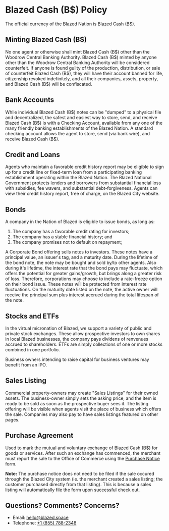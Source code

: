 # Blazed Cash (B\$) Policy
The official currency of the Blazed Nation is Blazed Cash (B\$). 

## Minting Blazed Cash (B\$)
No one agent or otherwise shall mint Blazed Cash (B\$) other than the Woodrow Central Banking Authority. Blazed Cash (B\$) minted by anyone other than the Woodrow Central Banking Authority will be considered counterfeit. If anyone is found guilty of the production, distribution, or sale of counterfeit Blazed Cash (B\$), they will have their account banned for life, citizenship revoked indefinitely, and all their companies, assets, property, and Blazed Cash (B\$) will be confiscated. 

## Bank Accounts
While individual Blazed Cash (B\$) notes can be "dumped" to a physical file and decentralized, the safest and easiest way to store, send, and receive Blazed Cash (B\$) is with a Checking Account, available from any one of the many friendly banking establishments of the Blazed Nation. A standard checking account allows the agent to store, send (via bank wire), and receive Blazed Cash (B\$).

## Credit and Loans
Agents who maintain a favorable credit history report may be eligible to sign up for a credit line or fixed-term loan from a participating banking establishment operating within the Blazed Nation. The Blazed National Government protects lenders and borrowers from substantial financial loss with subsidies, fee wavers, and substantial debt-forgiveness. Agents can view their credit history report, free of charge, on the Blazed City website.

## Bonds
A company in the Nation of Blazed is eligible to issue bonds, as long as:
1. The company has a favorable credit rating for investors;
2. The company has a stable financial history; and
3. The company promises not to default on repayment; 

A Corporate Bond offering sells notes to investors. These notes have a principal value, an issuer's tag, and a maturity date. During the lifetime of the bond note, the note may be bought and sold by/to other agents. Also during it's lifetime, the interest rate that the bond pays may fluctuate, which offers the potential for greater gains/growth, but brings along a greater risk of loss. Therefore, corporations may choose to include a rate-freeze option on their bond issue. These notes will be protected from interest rate fluctuations. On the maturity date listed on the note, the active owner will receive the principal sum plus interest accrued during the total lifespan of the note.

## Stocks and ETFs
In the virtual micronation of Blazed, we support a variety of public and private stock exchanges. These allow prospective investors to own shares in local Blazed businesses, the company pays dividens of renvenues accrued to shareholders. ETFs are simply collections of one or more stocks combined in one portfolio.

Business owners intending to raise capital for business ventures may benefit from an IPO.

## Sales Listing
Commercial property-owners may create "Sales Listings" for their owned assets. The business-owner simply sets the asking price, and the item is ready to be sold as soon as the prospective buyer sees it. The listing offering will be visible when agents visit the place of business which offers the sale. Companies may also pay to have sales listings featured on other pages.

## Purchase Agreement
Used to mark the mutual and voluntary exchange of Blazed Cash (B\$) for goods or services. After such an exchange has commenced, the merchant must report the sale to the Office of Commerce using the [Purchase Notice](https://forms.gle/T9xBxDSmckgeUJN18) form.

**Note:** The purchase notice does not need to be filed if the sale occured through the Blazed City system (ie. the merchant created a sales listing; the customer purchased directly from that listing). This is because a sales listing will automatically file the form upon successful check out.

## Questions? Comments? Concerns?
* Email: [hello@blazed.space](mailto:hello@blazed.space)
* Telephone: [+1 (855) 788-2348](tel:+18557882348)